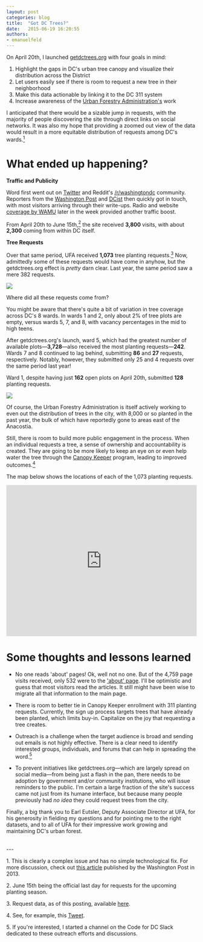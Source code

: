 ```yaml
---
layout: post
categories: blog
title:  "Got DC Trees?"
date:   2015-06-19 16:20:55
authors:
- emanuelfeld
---
```


On April 20th, I launched [getdctrees.org](https://getdctrees.org) with four goals in mind:

1. Highlight the gaps in DC's urban tree canopy and visualize their distribution across the District
2. Let users easily see if there is room to request a new tree in their neighborhood
3. Make this data actionable by linking it to the DC 311 system
4. Increase awareness of the [Urban Forestry Administration's](http://ddot.dc.gov/page/ddot-urban-forestry-administration-ufa) work

I anticipated that there would be a sizable jump in requests, with the majority of people discovering the site through direct links on social networks. It was also my hope that providing a zoomed out view of the data would result in a more equitable distribution of requests among DC's wards.[<sup>1</sup>](#1)

# What ended up happening?

**Traffic and Publicity**

Word first went out on [Twitter](https://twitter.com/CodeforDC/status/590138182454353920) and Reddit's [/r/washingtondc](https://www.reddit.com/r/washingtondc/comments/338b5d/wish_there_were_more_trees_in_your_neighborhood_i/) community. Reporters from the [Washington Post](http://www.washingtonpost.com/news/local/wp/2015/04/20/d-c-has-13000-open-spots-for-trees-heres-how-you-can-fill-them/) and [DCist](http://dcist.com/2015/04/want_more_trees_on_your_block_getdc.php) then quickly got in touch, with most visitors arriving through their write-ups. Radio and website [coverage by WAMU](http://wamu.org/news/15/04/24/in_dc_you_can_now_plant_a_tree_with_little_more_than_a_click) later in the week provided another traffic boost.

From April 20th to June 15th,[<sup>2</sup>](#2) the site received **3,800** visits, with about **2,300** coming from within DC itself. 

**Tree Requests**

Over that same period, UFA received **1,073** tree planting requests.[<sup>3</sup>](#3) Now, admittedly some of these requests would have come in anyhow, but the getdctrees.org effect is *pretty* darn clear. Last year, the same period saw a mere 382 requests.

![](https://raw.githubusercontent.com/emanuelfeld/emanuelfeld.github.io/master/assets/requests_2015.png)

Where did all these requests come from?

You might be aware that there's quite a bit of variation in tree coverage across DC's 8 wards. In wards 1 and 2, only about 2% of tree plots are empty, versus wards 5, 7, and 8, with vacancy percentages in the mid to high teens.

After getdctrees.org's launch, ward 5, which had the greatest number of available plots—**3,728**—also received the most planting requests—**242**. Wards 7 and 8 continued to lag behind, submitting **86** and **27** requests, respectively. Notably, however, they submitted only 25 and 4 requests over the same period last year!

Ward 1, despite having just **162** open plots on April 20th, submitted **128** planting requests.

![](https://raw.githubusercontent.com/emanuelfeld/emanuelfeld.github.io/master/assets/requests_ward_2015.png)

Of course, the Urban Forestry Administration is itself actively working to even out the distribution of trees in the city, with 8,000 or so planted in the past year, the bulk of which have reportedly gone to areas east of the Anacostia. 

Still, there is room to build more public engagement in the process. When an individual requests a tree, a sense of ownership and accountability is created. They are going to be more likely to keep an eye on or even help water the tree through the [Canopy Keeper](http://ddot.dc.gov/node/508872) program, leading to improved outcomes.[<sup>4</sup>](#4)

The map below shows the locations of each of the 1,073 planting requests.

<iframe width='100%' height='400' frameborder='0' src='https://evonfriedland.cartodb.com/viz/aedfa200-2e78-11e5-858a-0e4fddd5de28/embed_map' allowfullscreen webkitallowfullscreen mozallowfullscreen oallowfullscreen msallowfullscreen></iframe>

# Some thoughts and lessons learned

* No one reads 'about' pages! Ok, well not no one. But of the 4,759 page visits received, only 532 were to the ['about' page](https://getdctrees.org/about.html). I'll be optimistic and guess that most visitors read the articles. It still might have been wise to migrate all that information to the main page.

* There is room to better tie in Canopy Keeper enrollment with 311 planting requests. Currently, the sign up process targets trees that have already been planted, which limits buy-in. Capitalize on the joy that requesting a tree creates.

* Outreach is a challenge when the target audience is broad and sending out emails is not highly effective. There is a clear need to identify interested groups, individuals, and forums that can help in spreading the word.[<sup>5</sup>](#5)

* To prevent initiatives like getdctrees.org—which are largely spread on social media—from being just a flash in the pan, there needs to be adoption by government and/or community institutions, who will issue reminders to the public. I'm certain a large fraction of the site's success came not just from its humane interface, but because many people previously had *no idea* they could request trees from the city.

Finally, a big thank you to Earl Eutsler, Deputy Associate Director at UFA, for his generosity in fielding my questions and for pointing me to the right datasets, and to all of UFA for their impressive work growing and maintaining DC's urban forest.

<br>
---
<br>

<a name="1">1.</a> This is clearly a complex issue and has no simple technological fix. For more discussion, check out [this article](http://www.washingtonpost.com/local/environmentalists-face-challenges-trying-to-plant-in-less-green-neighborhoods/2013/04/25/21294968-ad27-11e2-a198-99893f10d6dd_story.html) published by the Washington Post in 2013.

<a name="2">2.</a> June 15th being the official last day for requests for the upcoming planting season.

<a name="3">3.</a> Request data, as of this posting, available [here](https://github.com/emanuelfeld/tree-map/blob/gh-pages/data/planting_requests_all.csv).

<a name="4">4.</a> See, for example, this [Tweet](https://twitter.com/brianwarmoth/status/590555914626793472).

<a name="5">5.</a> If you're interested, I started a channel on the Code for DC Slack dedicated to these outreach efforts and discussions.
